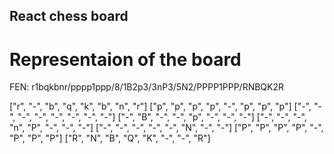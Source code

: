 ## React chess board

# Representaion of the board

FEN: r1bqkbnr/pppp1ppp/8/1B2p3/3nP3/5N2/PPPP1PPP/RNBQK2R

["r", "-", "b", "q", "k", "b", "n", "r"]
["p", "p", "p", "p", "-", "p", "p", "p"]
["-", "-", "-", "-", "-", "-", "-", "-"]
["-", "B", "-", "-", "p", "-", "-", "-"]
["-", "-", "-", "n", "P", "-", "-", "-"]
["-", "-", "-", "-", "-", "N", "-", "-"]
["P", "P", "P", "P", "-", "P", "P", "P"]
["R", "N", "B", "Q", "K", "-", "-", "R"]